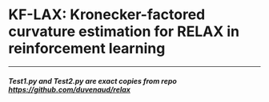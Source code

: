 # KF-LAX: Kronecker-factored curvature estimation for RELAX in reinforcement learning
----
##### Test1.py and Test2.py are exact copies from repo https://github.com/duvenaud/relax 
